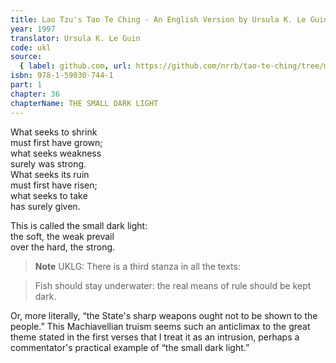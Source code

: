 ```yaml
---
title: Lao Tzu's Tao Te Ching - An English Version by Ursula K. Le Guin
year: 1997
translator: Ursula K. Le Guin
code: ukl
source:
  { label: github.com, url: https://github.com/nrrb/tao-te-ching/tree/master }
isbn: 978-1-59030-744-1
part: 1
chapter: 36
chapterName: THE SMALL DARK LIGHT
---
```


What seeks to shrink  
must first have grown;  
what seeks weakness  
surely was strong.  
What seeks its ruin  
must first have risen;  
what seeks to take  
has surely given.

This is called the small dark light:  
the soft, the weak prevail  
over the hard, the strong.

> **Note** UKLG: There is a third stanza in all the texts:

> Fish should stay underwater:
> the real means of rule
> should be kept dark.

Or, more literally, “the State's sharp weapons ought not to be shown to the people.” This Machiavellian truism seems such an anticlimax to the great theme stated in the first verses that I treat it as an intrusion, perhaps a commentator's practical example of “the small dark light.”
